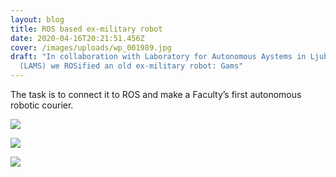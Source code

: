 ```yaml
---
layout: blog
title: ROS based ex-military robot
date: 2020-04-16T20:21:51.456Z
cover: /images/uploads/wp_001989.jpg
draft: "In collaboration with Laboratory for Autonomous Aystems in Ljubljana
  (LAMS) we ROSified an old ex-military robot: Gams"
---
```

The task is to connect it to ROS  and make a Faculty’s first autonomous robotic courier.

![](/images/uploads/wp_001990.jpg)

![](/images/uploads/wp_001994-768x1024.jpg)

![](/images/uploads/20150923_165108-1024x768.jpg)